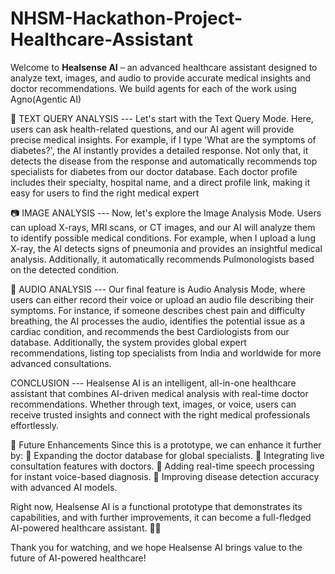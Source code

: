 # NHSM-Hackathon-Project-Healthcare-Assistant

Welcome to **Healsense AI** – an advanced healthcare assistant designed to analyze text, images, and audio to provide accurate medical insights and doctor recommendations.
We build agents for each of the work using Agno(Agentic AI)

📝 TEXT QUERY ANALYSIS --- 
Let's start with the Text Query Mode. Here, users can ask health-related questions, and our AI agent will provide precise medical insights. For example, if I type 'What are the symptoms of diabetes?', the AI instantly provides a detailed response. Not only that, it detects the disease from the response and automatically recommends top specialists for diabetes from our doctor database.
Each doctor profile includes their specialty, hospital name, and a direct profile link, making it easy for users to find the right medical expert

📷 IMAGE ANALYSIS --- 
Now, let's explore the Image Analysis Mode. Users can upload X-rays, MRI scans, or CT images, and our AI will analyze them to identify possible medical conditions. For example, when I upload a lung X-ray, the AI detects signs of pneumonia and provides an insightful medical analysis. Additionally, it automatically recommends Pulmonologists based on the detected condition.

🎤 AUDIO ANALYSIS ---
Our final feature is Audio Analysis Mode, where users can either record their voice or upload an audio file describing their symptoms. For instance, if someone describes chest pain and difficulty breathing, the AI processes the audio, identifies the potential issue as a cardiac condition, and recommends the best Cardiologists from our database.
Additionally, the system provides global expert recommendations, listing top specialists from India and worldwide for more advanced consultations.

CONCLUSION --- 
Healsense AI is an intelligent, all-in-one healthcare assistant that combines AI-driven medical analysis with real-time doctor recommendations. Whether through text, images, or voice, users can receive trusted insights and connect with the right medical professionals effortlessly.

🔮 Future Enhancements
Since this is a prototype, we can enhance it further by:
🔹 Expanding the doctor database for global specialists.
🔹 Integrating live consultation features with doctors.
🔹 Adding real-time speech processing for instant voice-based diagnosis.
🔹 Improving disease detection accuracy with advanced AI models.

Right now, Healsense AI is a functional prototype that demonstrates its capabilities, and with further improvements, it can become a full-fledged AI-powered healthcare assistant. 🚀🏥

Thank you for watching, and we hope Healsense AI brings value to the future of AI-powered healthcare!
